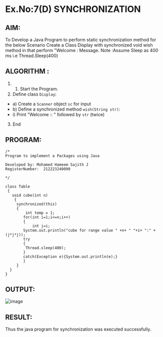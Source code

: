 # Ex.No:7(D) SYNCHRONIZATION
## AIM:
 To Develop a Java Program to perform static synchronization method for the below Scenario Create a Class Display with synchronized void wish method in that perform "Welcome : Message. Note :Assume Sleep as 400 ms i.e Thread.Sleep(400)
 
## ALGORITHM :
1.	1.	Start the Program.
2.	Define class `Display`:
-	a) Create a `Scanner` object `sc` for input
-	b) Define a synchronized method `wish(String str)`:
- i) Print "Welcome :: " followed by `str` (twice)
3.	End



## PROGRAM:
 ```
/*
Program to implement a Packages using Java

Developed by: Mohamed Hameem Sajith J
RegisterNumber:  212223240090
 
*/

 class Table
  {
    void cube(int n)
     {
      synchronized(this)
      {
          int temp = 1;
         for(int i=1;i<=n;i++)
         { 
             int j=i;
         System.out.println("cube for range value " +n+ " "+i+ ":" + (j*j*j));
         try
         {  
          Thread.sleep(400);  
         }
         catch(Exception e){System.out.println(e);}  
         }  
      }
   }  
}
```


## OUTPUT:

![image](https://github.com/user-attachments/assets/3255bb25-e5b1-4f79-9e3f-d3c6fdc5b81d)


## RESULT:
Thus the java program for synchronization was executed successfully.

